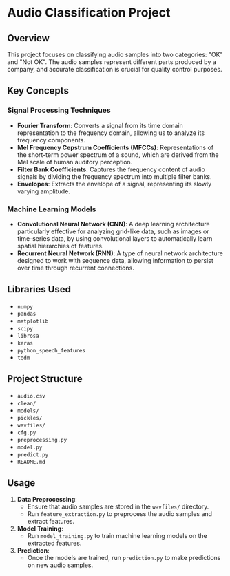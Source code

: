 # Audio Classification Project

## Overview
This project focuses on classifying audio samples into two categories: "OK" and "Not OK". The audio samples represent different parts produced by a company, and accurate classification is crucial for quality control purposes.

## Key Concepts

### Signal Processing Techniques
- **Fourier Transform**: Converts a signal from its time domain representation to the frequency domain, allowing us to analyze its frequency components.
- **Mel Frequency Cepstrum Coefficients (MFCCs)**: Representations of the short-term power spectrum of a sound, which are derived from the Mel scale of human auditory perception.
- **Filter Bank Coefficients**: Captures the frequency content of audio signals by dividing the frequency spectrum into multiple filter banks.
- **Envelopes**: Extracts the envelope of a signal, representing its slowly varying amplitude.

### Machine Learning Models
- **Convolutional Neural Network (CNN)**: A deep learning architecture particularly effective for analyzing grid-like data, such as images or time-series data, by using convolutional layers to automatically learn spatial hierarchies of features.
- **Recurrent Neural Network (RNN)**: A type of neural network architecture designed to work with sequence data, allowing information to persist over time through recurrent connections.

## Libraries Used
- `numpy`
- `pandas`
- `matplotlib`
- `scipy`
- `librosa`
- `keras`
- `python_speech_features`
- `tqdm`

## Project Structure
- `audio.csv`
- `clean/`
- `models/`
- `pickles/`
- `wavfiles/`
- `cfg.py`
- `preprocessing.py`
- `model.py`
- `predict.py`
- `README.md`


## Usage
1. **Data Preprocessing**:
   - Ensure that audio samples are stored in the `wavfiles/` directory.
   - Run `feature_extraction.py` to preprocess the audio samples and extract features.
2. **Model Training**:
   - Run `model_training.py` to train machine learning models on the extracted features.
3. **Prediction**:
   - Once the models are trained, run `prediction.py` to make predictions on new audio samples.
